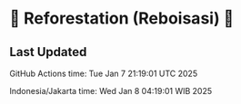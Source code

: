 
# 🌳 Reforestation (Reboisasi) 🌲

## Last Updated

GitHub Actions time: Tue Jan  7 21:19:01 UTC 2025

Indonesia/Jakarta time: Wed Jan  8 04:19:01 WIB 2025
